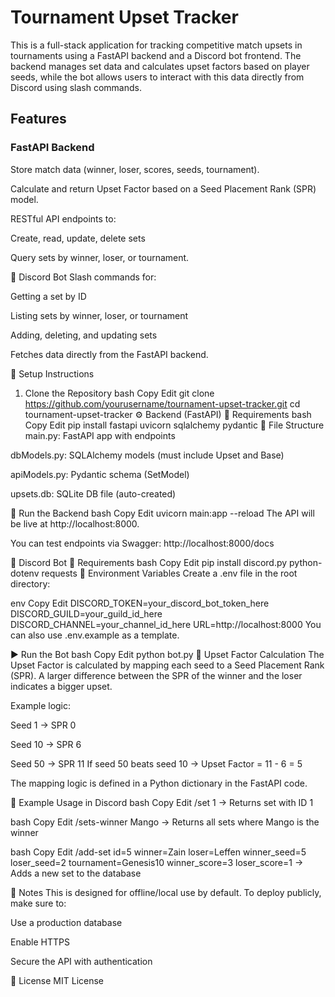 # Tournament Upset Tracker
This is a full-stack application for tracking competitive match upsets in tournaments using a FastAPI backend and a Discord bot frontend. The backend manages set data and calculates upset factors based on player seeds, while the bot allows users to interact with this data directly from Discord using slash commands.

## Features
### FastAPI Backend
Store match data (winner, loser, scores, seeds, tournament).

Calculate and return Upset Factor based on a Seed Placement Rank (SPR) model.

RESTful API endpoints to:

Create, read, update, delete sets

Query sets by winner, loser, or tournament.

🤖 Discord Bot
Slash commands for:

Getting a set by ID

Listing sets by winner, loser, or tournament

Adding, deleting, and updating sets

Fetches data directly from the FastAPI backend.

🔧 Setup Instructions
1. Clone the Repository
bash
Copy
Edit
git clone https://github.com/yourusername/tournament-upset-tracker.git
cd tournament-upset-tracker
⚙️ Backend (FastAPI)
🔌 Requirements
bash
Copy
Edit
pip install fastapi uvicorn sqlalchemy pydantic
📂 File Structure
main.py: FastAPI app with endpoints

dbModels.py: SQLAlchemy models (must include Upset and Base)

apiModels.py: Pydantic schema (SetModel)

upsets.db: SQLite DB file (auto-created)

🚀 Run the Backend
bash
Copy
Edit
uvicorn main:app --reload
The API will be live at http://localhost:8000.

You can test endpoints via Swagger: http://localhost:8000/docs

🤖 Discord Bot
🔌 Requirements
bash
Copy
Edit
pip install discord.py python-dotenv requests
🔐 Environment Variables
Create a .env file in the root directory:

env
Copy
Edit
DISCORD_TOKEN=your_discord_bot_token_here
DISCORD_GUILD=your_guild_id_here
DISCORD_CHANNEL=your_channel_id_here
URL=http://localhost:8000
You can also use .env.example as a template.

▶️ Run the Bot
bash
Copy
Edit
python bot.py
🧮 Upset Factor Calculation
The Upset Factor is calculated by mapping each seed to a Seed Placement Rank (SPR). A larger difference between the SPR of the winner and the loser indicates a bigger upset.

Example logic:

Seed 1 → SPR 0

Seed 10 → SPR 6

Seed 50 → SPR 11
If seed 50 beats seed 10 → Upset Factor = 11 - 6 = 5

The mapping logic is defined in a Python dictionary in the FastAPI code.

🧪 Example Usage in Discord
bash
Copy
Edit
/set 1
→ Returns set with ID 1

bash
Copy
Edit
/sets-winner Mango
→ Returns all sets where Mango is the winner

bash
Copy
Edit
/add-set id=5 winner=Zain loser=Leffen winner_seed=5 loser_seed=2 tournament=Genesis10 winner_score=3 loser_score=1
→ Adds a new set to the database

📎 Notes
This is designed for offline/local use by default. To deploy publicly, make sure to:

Use a production database

Enable HTTPS

Secure the API with authentication

📜 License
MIT License


